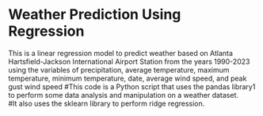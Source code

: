 # Weather Prediction Using Regression
This is a linear regression model to predict weather based on Atlanta Hartsfield-Jackson International Airport Station from the years 1990-2023 using the variables of precipitation, average temperature, maximum temperature, minimum temperature, date, average wind speed, and peak gust wind speed 
#This code is a Python script that uses the pandas library1 to perform some data analysis and manipulation on a weather dataset.  
#It also uses the sklearn library to perform ridge regression. 
